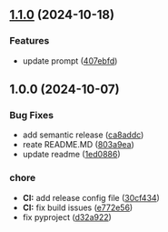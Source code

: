 ## [1.1.0](https://github.com/ScrapeGraphAI/scrapebiblio/compare/v1.0.0...v1.1.0) (2024-10-18)


### Features

* update prompt ([407ebfd](https://github.com/ScrapeGraphAI/scrapebiblio/commit/407ebfda424888279229cee4ebcd6d616ee7af92))

## 1.0.0 (2024-10-07)


### Bug Fixes

* add semantic release ([ca8addc](https://github.com/ScrapeGraphAI/scrapebiblio/commit/ca8addc1b89a592bcb432e9900597830c6a9618f))
* reate README.MD ([803a9ea](https://github.com/ScrapeGraphAI/scrapebiblio/commit/803a9ea5aa03b688f8b9371a82bf8daf4732de7b))
* update readme ([1ed0886](https://github.com/ScrapeGraphAI/scrapebiblio/commit/1ed08867c1a7675b4344427fcf482f5e1f61a83f))


### chore

* **CI:** add release config file ([30cf434](https://github.com/ScrapeGraphAI/scrapebiblio/commit/30cf434297bca39e824b9fef1d31240cfe1d0094))
* **CI:** fix build issues ([e772e56](https://github.com/ScrapeGraphAI/scrapebiblio/commit/e772e5688b4fe7549297e91884b12caa9d9d371c))
* fix pyproject ([d32a922](https://github.com/ScrapeGraphAI/scrapebiblio/commit/d32a922bf6e4c1810298de341e76a7cd6d6ecb35))
